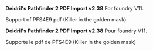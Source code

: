 **Deidril's Pathfinder 2 PDF Import v2.38**
For foundry V11.

Support of PFS4E9 pdf (Killer in the golden mask)

**Deidril's Pathfinder 2 PDF Import v2.38**
Pour foundry V11.

Supporte le pdf de PFS4E9 (Killer in the golden mask)


